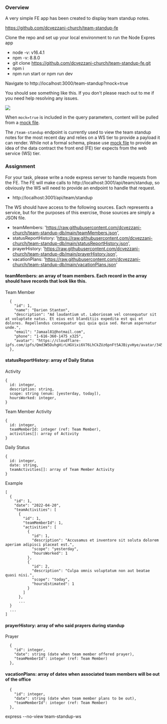 ### Overview

A very simple FE app has been created to display team standup notes.

https://github.com/dcvezzani-church/team-standup-fe

Clone the repo and set up your local environment to run the Node Expres app

- node -v: v16.4.1
- npm -v: 8.8.0
- git clone https://github.com/dcvezzani-church/team-standup-fe.git
- npm i
- npm run start or npm run dev

Navigate to http://localhost:3000/team-standup?mock=true

You should see something like this.  If you don't please reach out to me if you need help resolving any issues.

![](images/efae3390-6328-4474-9fc7-4610193a7dd9-01.png)

When `mock=true` is included in the query parameters, content will be pulled from a [mock file](https://github.com/dcvezzani-church/team-standup-fe/blob/main/mock/standup.json).

The `/team-standup` endpoint is currently used to view the team standup notes for the most recent day and relies on a WS tier to provide a payload it can render.  While not a formal schema, please use [mock file](https://github.com/dcvezzani-church/team-standup-fe/blob/main/mock/standup.json) to provide an idea of the data contract the front end (FE) tier expects from the web service (WS) tier.

### Assignment

For your task, please write a node express server to handle requests from the FE.  The FE will make calls to http://localhost:3001/api/team/standup, so obviously the WS will need to provide an endpoint to handle that request.

- http://localhost:3001/api/team/standup

The WS should have access to the following sources.  Each represents a service, but for the purposes of this exercise, those sources are simply a JSON file.

- teamMembers: 'https://raw.githubusercontent.com/dcvezzani-church/team-standup-db/main/teamMembers.json',
- statusReportHistory: 'https://raw.githubusercontent.com/dcvezzani-church/team-standup-db/main/statusReportHistory.json',
- prayerHistory: 'https://raw.githubusercontent.com/dcvezzani-church/team-standup-db/main/prayerHistory.json',
- vacationPlans: 'https://raw.githubusercontent.com/dcvezzani-church/team-standup-db/main/vacationPlans.json'

#### teamMembers: an array of team members.  Each record in the array should have records that look like this.

Team Member
```
  {
    "id": 1,
    "name": "Darien Stanton",
    "description": "Ad laudantium ut. Laboriosam vel consequatur sit at voluptate natus. Et eius est blanditiis expedita est qui et dolores. Repellendus consequatur qui quia quia sed. Rerum aspernatur unde.",
    "email": "Jamaal81@hotmail.com",
    "phone": "1-616-360-1475 x325",
    "avatar": "https://cloudflare-ipfs.com/ipfs/Qmd3W5DuhgHirLHGVixi6V76LhCkZUz6pnFt5AJBiyvHye/avatar/345.jpg"
  },
```

#### statusReportHistory: array of Daily Status

Activity
```
{
  id: integer,
  description: string,
  scope: string (enum: [yesterday, today]),
  hoursWorked: integer,
}
```

Team Member Activity
```
{
  id: integer,
  teamMemberId: integer (ref: Team Member),
  activities[]: array of Activity
}
```

Daily Status
```
{
  id: integer,
  date: string,
  teamActivities[]: array of Team Member Activity
}
```

Example
```
[
  {
    "id": 1,
    "date": "2022-04-20",
    "teamActivities": [
      {
        "id": 1,
        "teamMemberId": 1,
        "activities": [
          {
            "id": 1,
            "description": "Accusamus et inventore sit soluta dolorem aperiam adipisci placeat est.",
            "scope": "yesterday",
            "hoursWorked": 1
          },
          {
            "id": 2,
            "description": "Culpa omnis voluptatum non aut beatae quasi nisi.",
            "scope": "today",
            "hoursEstimated": 1
          }
        ]
      },
      ...
  }
  ...
]
```

#### prayerHistory: array of who said prayers during standup

Prayer
```
  {
    "id": integer,
    "date": string (date when team member offered prayer),
    "teamMemberId": integer (ref: Team Member)
  },
```

#### vacationPlans: array of dates when associated team members will be out of the office

```
  {
    "id": integer,
    "date": string (date when team member plans to be out),
    "teamMemberId": integer (ref: Team Member)
  },
```


express --no-view team-standup-ws





